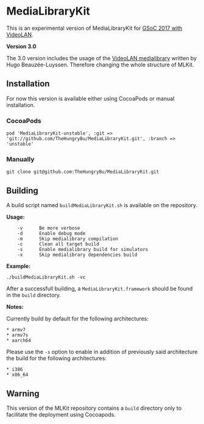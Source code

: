 # MediaLibraryKit

This is an experimental version of MediaLibraryKit for [GSoC 2017 with VideoLAN][2].

**Version 3.0**

The 3.0 version includes the usage of the [VideoLAN medialibrary][1] written by Hugo Beauzée-Luyssen.
Therefore changing the whole structure of MLKit.

## Installation

For now this version is available either using CocoaPods or manual installation.

### CocoaPods

`pod 'MediaLibraryKit-unstable', :git => 'git://github.com/TheHungryBu/MediaLibraryKit.git', :branch => 'unstable'`

### Manually

`git clone git@github.com:TheHungryBu/MediaLibraryKit.git`

## Building

A build script named `buildMediaLibraryKit.sh` is available on the repository.

**Usage:**

```
    -v      Be more verbose
    -d      Enable debug mode
    -m      Skip medialibrary compilation
    -c      Clean all target build
    -s      Enable medialibrary build for simulators
    -x      Skip medialibrary dependencies build
```

**Example:**

`./buildMediaLibraryKit.sh -vc`

After a successfull building, a `MediaLibraryKit.framework` should be found in the `build` directory.

**Notes:**

Currently build by default for the following architectures:

```
* armv7
* armv7s
* aarch64
```

Please use the `-s` option to enable in addition of previously said architecture the build for the following architectures:

```
* i386
* x86_64
```

## Warning

This version of the MLKit repository contains a `build` directory only to facilitate the deployment using Cocoapods.


[1]: https://code.videolan.org/videolan/medialibrary
[2]: https://summerofcode.withgoogle.com/projects/#6366563499245568